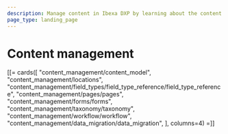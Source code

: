 ```yaml
---
description: Manage content in Ibexa DXP by learning about the content model, Field Types, pages, forms, workflows, and so on.
page_type: landing_page
---
```


# Content management

[[= cards([
    "content_management/content_model",
    "content_management/locations",
    "content_management/field_types/field_type_reference/field_type_reference",
    "content_management/pages/pages",
    "content_management/forms/forms",
    "content_management/taxonomy/taxonomy",
    "content_management/workflow/workflow",
    "content_management/data_migration/data_migration",
], columns=4) =]]
